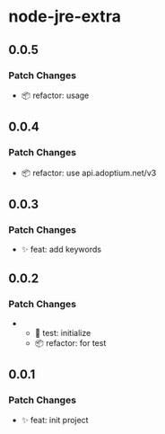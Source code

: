 # node-jre-extra

## 0.0.5

### Patch Changes

- 📦 refactor: usage

## 0.0.4

### Patch Changes

- 📦 refactor: use api.adoptium.net/v3

## 0.0.3

### Patch Changes

- ✨ feat: add keywords

## 0.0.2

### Patch Changes

- - 🚨 test: initialize
  - 📦 refactor: for test

## 0.0.1

### Patch Changes

- ✨ feat: init project
